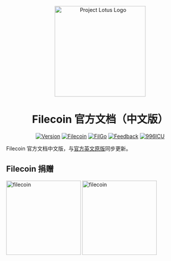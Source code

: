 <p align="center">
  <a href="https://docs.filecoin.io/" title="Filecoin Docs">
    <img src="https://www.lvzy.pro/img/filgo-logo.svg" alt="Project Lotus Logo" width="244" />
  </a>
</p>

<h1 align="center">Filecoin 官方文档（中文版）</h1>

<p align="center">
  <a href="https://filecoin.filgo.info/"><img alt="Version" src="https://badges.chfse.com/badge/dynamic/json?color=green&label=%E7%89%88%E6%9C%AC&prefix=v&query=data.filecoin&url=https%3A%2F%2Fmock.chfse.com%2Fmock%2F60398a750d7fa40022f73640%2Ffilgo%2Fversion"></a>
  <a href="https://filecoin.filgo.info/"><img alt="Filecoin" src="https://badges.chfse.com/badge/链接-在线文档-blue.svg"></a>
  <a href="https://www.filgo.info/"><img alt="FilGo" src="https://badges.chfse.com/badge/社区-FilGo-blue.svg"></a>
  <a href="https://feedback.chfse.com/"><img alt="Feedback" src="https://badges.chfse.com/badge/链接-反馈平台-3eaf7c.svg"></a>
  <a href="https://996.icu"><img alt="996ICU" src="https://badges.chfse.com/badge/链接-996ICU-red.svg"></a>
</p>

Filecoin 官方文档中文版，与<a target="_blank" href="https://docs.filecoin.io/">官方英文原版</a>同步更新。

## Filecoin 捐赠

<p float="left">
<img src="https://www.lvzy.pro/img/qr-fil.png" width = "200" alt="filecoin"/>
<img src="https://www.lvzy.pro/img/qr-alipay.png" width = "200" alt="filecoin"/>
</p>
